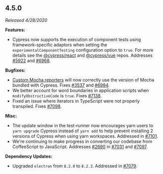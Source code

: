 ## 4.5.0

_Released 4/28/2020_

**Features:**

- Cypress now supports the execution of component tests using framework-specific
  adaptors when setting the `experimentalComponentTesting` configuration option
  to `true`. For more details see the
  [@cypress/react](https://github.com/cypress-io/cypress/tree/master/npm/react)
  and [@cypress/vue](https://github.com/cypress-io/cypress/tree/master/npm/vue)
  repos. Addresses [#5922](https://github.com/cypress-io/cypress/issues/5922)
  and [#6968](https://github.com/cypress-io/cypress/issues/6968).

**Bugfixes:**

- [Custom Mocha reporters](/guides/tooling/reporters) will now correctly use the
  version of Mocha bundled with Cypress. Fixes
  [#3537](https://github.com/cypress-io/cypress/issues/3537) and
  [#6984](https://github.com/cypress-io/cypress/issues/6984).
- We better account for word boundaries in application scripts when
  `modifyObstructiveCode` is `true`. Fixes
  [#7138](https://github.com/cypress-io/cypress/issues/7138).
- Fixed an issue where iterators in TypeScript were not properly transpiled.
  Fixes [#7098](https://github.com/cypress-io/cypress/issues/7098).

**Misc:**

- The update window in the test-runner now encourages yarn users to
  `yarn upgrade` Cypress instead of `yarn add` to help prevent installing 2
  versions of Cypress when using yarn workspaces. Addressed in
  [#7101](https://github.com/cypress-io/cypress/pull/7101).
- We're continuing to make progress in converting our codebase from CoffeeScript
  to JavaScript. Addresses
  [#2690](https://github.com/cypress-io/cypress/issues/2690) in
  [#7031](https://github.com/cypress-io/cypress/pull/7031) and
  [#7097](https://github.com/cypress-io/cypress/pull/7097).

**Dependency Updates:**

- Upgraded `electron` from `8.2.0` to `8.2.3`. Addressed in
  [#7079](https://github.com/cypress-io/cypress/pull/7079).
